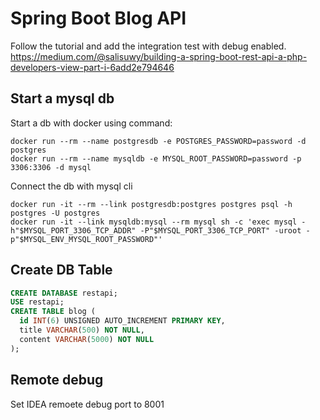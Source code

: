 # Spring Boot Blog API

Follow the tutorial and add the integration test with debug enabled. https://medium.com/@salisuwy/building-a-spring-boot-rest-api-a-php-developers-view-part-i-6add2e794646

## Start a mysql db

Start a db with docker using command:
```
docker run --rm --name postgresdb -e POSTGRES_PASSWORD=password -d postgres
docker run --rm --name mysqldb -e MYSQL_ROOT_PASSWORD=password -p 3306:3306 -d mysql
```

Connect the db with mysql cli
```
docker run -it --rm --link postgresdb:postgres postgres psql -h postgres -U postgres
docker run -it --link mysqldb:mysql --rm mysql sh -c 'exec mysql -h"$MYSQL_PORT_3306_TCP_ADDR" -P"$MYSQL_PORT_3306_TCP_PORT" -uroot -p"$MYSQL_ENV_MYSQL_ROOT_PASSWORD"'
```

## Create DB Table
```sql
CREATE DATABASE restapi;
USE restapi;
CREATE TABLE blog (
  id INT(6) UNSIGNED AUTO_INCREMENT PRIMARY KEY,
  title VARCHAR(500) NOT NULL,
  content VARCHAR(5000) NOT NULL
);
```

## Remote debug 
Set IDEA remoete debug port to 8001
